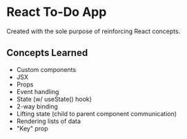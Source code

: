 # React To-Do App

Created with the sole purpose of reinforcing React concepts.

## Concepts Learned

- Custom components
- JSX
- Props
- Event handling
- State (w/ useState() hook)
- 2-way binding
- Lifting state (child to parent component communication)
- Rendering lists of data
- "Key" prop